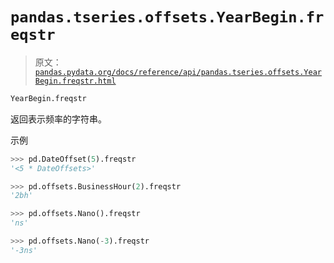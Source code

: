 # `pandas.tseries.offsets.YearBegin.freqstr`

> 原文：[`pandas.pydata.org/docs/reference/api/pandas.tseries.offsets.YearBegin.freqstr.html`](https://pandas.pydata.org/docs/reference/api/pandas.tseries.offsets.YearBegin.freqstr.html)

```py
YearBegin.freqstr
```

返回表示频率的字符串。

示例

```py
>>> pd.DateOffset(5).freqstr
'<5 * DateOffsets>' 
```

```py
>>> pd.offsets.BusinessHour(2).freqstr
'2bh' 
```

```py
>>> pd.offsets.Nano().freqstr
'ns' 
```

```py
>>> pd.offsets.Nano(-3).freqstr
'-3ns' 
```
